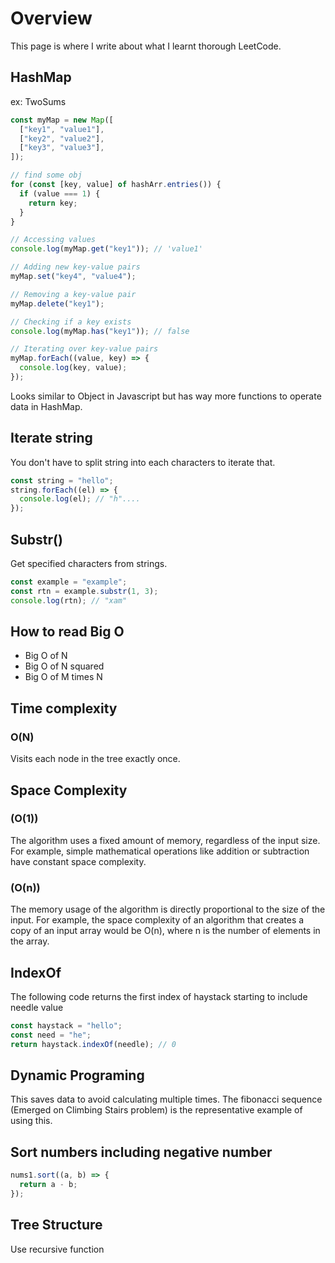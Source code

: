 # Overview

This page is where I write about what I learnt thorough LeetCode.

## HashMap

ex: TwoSums

```javascript
const myMap = new Map([
  ["key1", "value1"],
  ["key2", "value2"],
  ["key3", "value3"],
]);

// find some obj
for (const [key, value] of hashArr.entries()) {
  if (value === 1) {
    return key;
  }
}

// Accessing values
console.log(myMap.get("key1")); // 'value1'

// Adding new key-value pairs
myMap.set("key4", "value4");

// Removing a key-value pair
myMap.delete("key1");

// Checking if a key exists
console.log(myMap.has("key1")); // false

// Iterating over key-value pairs
myMap.forEach((value, key) => {
  console.log(key, value);
});
```

Looks similar to Object in Javascript but has way more functions to operate data in HashMap.

## Iterate string

You don't have to split string into each characters to iterate that.

```javascript
const string = "hello";
string.forEach((el) => {
  console.log(el); // "h"....
});
```

## Substr()

Get specified characters from strings.

```javascript
const example = "example";
const rtn = example.substr(1, 3);
console.log(rtn); // "xam"
```

## How to read Big O

- Big O of N
- Big O of N squared
- Big O of M times N

## Time complexity

### O(N)

Visits each node in the tree exactly once.

## Space Complexity

### (O(1))

The algorithm uses a fixed amount of memory, regardless of the input size. For example, simple mathematical operations like addition or subtraction have constant space complexity.

### (O(n))

The memory usage of the algorithm is directly proportional to the size of the input. For example, the space complexity of an algorithm that creates a copy of an input array would be O(n), where n is the number of elements in the array.

## IndexOf

The following code returns the first index of haystack starting to include needle value

```javascript
const haystack = "hello";
const need = "he";
return haystack.indexOf(needle); // 0
```

## Dynamic Programing

This saves data to avoid calculating multiple times.
The fibonacci sequence (Emerged on Climbing Stairs problem) is the representative example of using this.

## Sort numbers including negative number

```javascript
nums1.sort((a, b) => {
  return a - b;
});
```

## Tree Structure

Use recursive function
